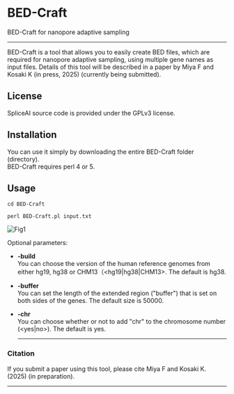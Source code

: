 # BED-Craft
BED-Craft for nanopore adaptive sampling

<hr>

BED-Craft is a tool that allows you to easily create BED files, which are required for nanopore adaptive sampling, using multiple gene names as input files.
Details of this tool will be described in a paper by Miya F and Kosaki K (in press, 2025) (currently being submitted).




## License
SpliceAI source code is provided under the GPLv3 license.

## Installation
You can use it simply by downloading the entire BED-Craft folder (directory).  
BED-Craft requires perl 4 or 5.

## Usage
```cd BED-Craft```  
 
```perl BED-Craft.pl input.txt```  

![Fig1](https://github.com/user-attachments/assets/a0baa854-8c7d-4811-835e-2b4973b1f019)


Optional parameters:  

* **-build**  
You can choose the version of the human reference genomes from either hg19, hg38 or CHM13（<hg19|hg38|CHM13>. The default is hg38.  
 
* **-buffer**  
You can set the length of the extended region ("buffer") that is set on both sides of the genes. The default size is 50000. 
 
* **-chr**  
  You can choose whether or not to add "chr" to the chromosome number (<yes|no>). The default is yes.  
  

  <hr>  
    
### Citation
If you submit a paper using this tool, please cite Miya F and Kosaki K. (2025) (in preparation).  

  <hr>  
    
